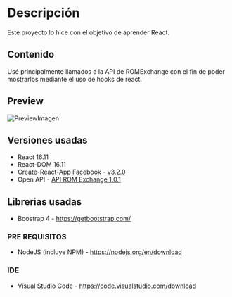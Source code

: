 # Descripción
Este proyecto lo hice con el objetivo de aprender React.

## Contenido
Usé principalmente llamados a la API de ROMExchange con el fin de poder mostrarlos mediante el uso de hooks de react.

## Preview

![PreviewImagen](https://imgur.com/9owaLPS)

## Versiones usadas
* React 16.11
* React-DOM 16.11
* Create-React-App [Facebook - v3.2.0](https://github.com/facebook/create-react-app/)
* Open API - [API ROM Exchange 1.0.1](https://jessicayeh.github.io/rom-exchange-openapi/)

## Librerias usadas
* Boostrap 4 - https://getbootstrap.com/

### PRE REQUISITOS
* NodeJS (incluye NPM) - https://nodejs.org/en/download


### IDE
* Visual Studio Code - https://code.visualstudio.com/download